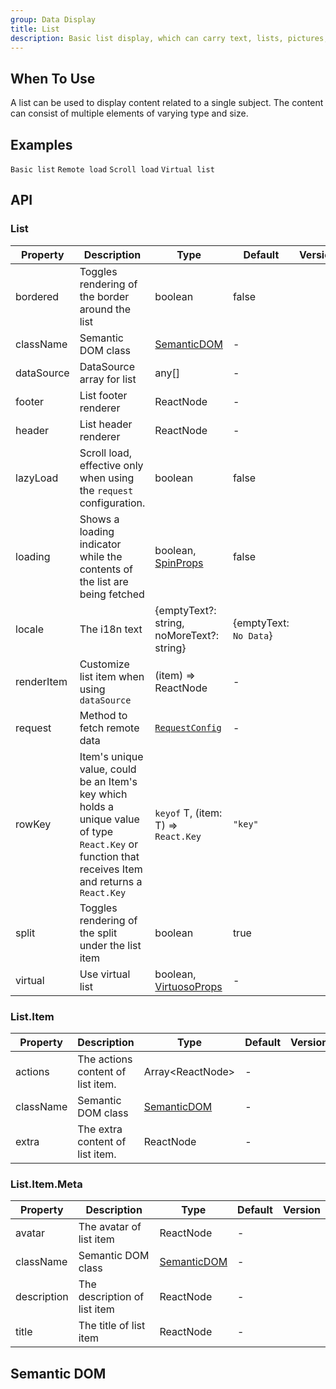 ```yaml
---
group: Data Display
title: List
description: Basic list display, which can carry text, lists, pictures, paragraphs.
---
```


## When To Use

A list can be used to display content related to a single subject. The content can consist of multiple elements of varying type and size.

## Examples

<!-- prettier-ignore -->
<code src="./demo/basic.tsx">Basic list</code>
<code src="./demo/remote-load.tsx">Remote load</code>
<code src="./demo/scroll-load.tsx">Scroll load</code>
<code src="./demo/virtual-list.tsx">Virtual list</code>

## API

### List

| Property | Description | Type | Default | Version |
| --- | --- | --- | --- | --- |
| bordered | Toggles rendering of the border around the list | boolean | false |  |
| className | Semantic DOM class | [SemanticDOM](#semantic-dom) | - |  |
| dataSource | DataSource array for list | any\[] | - |  |
| footer | List footer renderer | ReactNode | - |  |
| header | List header renderer | ReactNode | - |  |
| lazyLoad | Scroll load, effective only when using the `request` configuration. | boolean | false |  |
| loading | Shows a loading indicator while the contents of the list are being fetched | boolean, [SpinProps](/components/spin/#api) | false |  |
| locale | The i18n text | {emptyText?: string, noMoreText?: string} | {emptyText: `No Data`} |  |
| renderItem | Customize list item when using `dataSource` | (item) => ReactNode | - |  |
| request | Method to fetch remote data | [`RequestConfig`](/docs/remote-fetch) | - |  |
| rowKey | Item's unique value, could be an Item's key which holds a unique value of type `React.Key` or function that receives Item and returns a `React.Key` | `keyof` T, (item: T) => `React.Key` | `"key"` |  |
| split | Toggles rendering of the split under the list item | boolean | true |  |
| virtual | Use virtual list | boolean, [VirtuosoProps](https://virtuoso.dev/virtuoso-api/interfaces/VirtuosoProps/) | - |  |

### List.Item

| Property  | Description                       | Type                         | Default | Version |
| --------- | --------------------------------- | ---------------------------- | ------- | ------- |
| actions   | The actions content of list item. | Array&lt;ReactNode>          | -       |         |
| className | Semantic DOM class                | [SemanticDOM](#semantic-dom) | -       |         |
| extra     | The extra content of list item.   | ReactNode                    | -       |         |

### List.Item.Meta

| Property    | Description                  | Type                         | Default | Version |
| ----------- | ---------------------------- | ---------------------------- | ------- | ------- |
| avatar      | The avatar of list item      | ReactNode                    | -       |         |
| className   | Semantic DOM class           | [SemanticDOM](#semantic-dom) | -       |         |
| description | The description of list item | ReactNode                    | -       |         |
| title       | The title of list item       | ReactNode                    | -       |         |

## Semantic DOM

<code src="./demo/_semantic.tsx" simplify></code>

